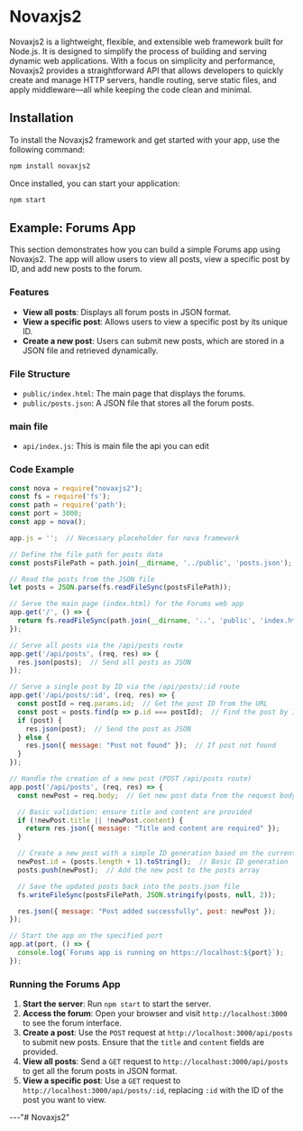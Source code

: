 
# Novaxjs2

Novaxjs2 is a lightweight, flexible, and extensible web framework built for Node.js. It is designed to simplify the process of building and serving dynamic web applications. With a focus on simplicity and performance, Novaxjs2 provides a straightforward API that allows developers to quickly create and manage HTTP servers, handle routing, serve static files, and apply middleware—all while keeping the code clean and minimal.

## Installation

To install the Novaxjs2 framework and get started with your app, use the following command:

```bash
npm install novaxjs2
```

Once installed, you can start your application:

```bash
npm start
```

## Example: Forums App

This section demonstrates how you can build a simple Forums app using Novaxjs2. The app will allow users to view all posts, view a specific post by ID, and add new posts to the forum.

### Features

- **View all posts**: Displays all forum posts in JSON format.
- **View a specific post**: Allows users to view a specific post by its unique ID.
- **Create a new post**: Users can submit new posts, which are stored in a JSON file and retrieved dynamically.

### File Structure

- `public/index.html`: The main page that displays the forums.
- `public/posts.json`: A JSON file that stores all the forum posts.

### main file

- `api/index.js`: This is main file the api you can edit

### Code Example

```javascript
const nova = require("novaxjs2");
const fs = require('fs');
const path = require('path');
const port = 3000;
const app = nova();

app.js = '';  // Necessary placeholder for nova framework

// Define the file path for posts data
const postsFilePath = path.join(__dirname, '../public', 'posts.json');

// Read the posts from the JSON file
let posts = JSON.parse(fs.readFileSync(postsFilePath));

// Serve the main page (index.html) for the Forums web app
app.get('/', () => {
  return fs.readFileSync(path.join(__dirname, '..', 'public', 'index.html'));
});

// Serve all posts via the /api/posts route
app.get('/api/posts', (req, res) => {
  res.json(posts);  // Send all posts as JSON
});

// Serve a single post by ID via the /api/posts/:id route
app.get('/api/posts/:id', (req, res) => {
  const postId = req.params.id;  // Get the post ID from the URL
  const post = posts.find(p => p.id === postId);  // Find the post by ID
  if (post) {
    res.json(post);  // Send the post as JSON
  } else {
    res.json({ message: "Post not found" });  // If post not found
  }
});

// Handle the creation of a new post (POST /api/posts route)
app.post('/api/posts', (req, res) => {
  const newPost = req.body;  // Get new post data from the request body

  // Basic validation: ensure title and content are provided
  if (!newPost.title || !newPost.content) {
    return res.json({ message: "Title and content are required" });
  }

  // Create a new post with a simple ID generation based on the current posts length
  newPost.id = (posts.length + 1).toString();  // Basic ID generation
  posts.push(newPost);  // Add the new post to the posts array

  // Save the updated posts back into the posts.json file
  fs.writeFileSync(postsFilePath, JSON.stringify(posts, null, 2));

  res.json({ message: "Post added successfully", post: newPost });
});

// Start the app on the specified port
app.at(port, () => {
  console.log(`Forums app is running on https://localhost:${port}`);
});
```

### Running the Forums App

1. **Start the server**: Run `npm start` to start the server.
2. **Access the forum**: Open your browser and visit `http://localhost:3000` to see the forum interface.
3. **Create a post**: Use the `POST` request at `http://localhost:3000/api/posts` to submit new posts. Ensure that the `title` and `content` fields are provided.
4. **View all posts**: Send a `GET` request to `http://localhost:3000/api/posts` to get all the forum posts in JSON format.
5. **View a specific post**: Use a `GET` request to `http://localhost:3000/api/posts/:id`, replacing `:id` with the ID of the post you want to view.

---"# Novaxjs2" 
